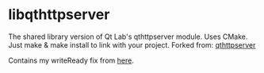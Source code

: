 # libqthttpserver
The shared library version of Qt Lab's qthttpserver module. Uses CMake. Just make &amp; make install to link with your project.
Forked from: [qthttpserver](https://github.com/qt-labs/qthttpserver)

Contains my writeReady fix from [here](https://codereview.qt-project.org/c/qt-labs/qthttpserver/+/292953).
